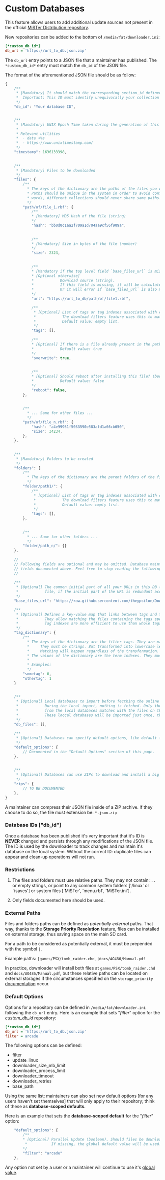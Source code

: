 # Custom Databases

This feature allows users to add additional update sources not present in the official [MiSTer Distribution repository](https://github.com/MiSTer-devel/Distribution_MiSTer).

New repositories can be added to the bottom of `/media/fat/downloader.ini`:
```ini
[*custom_db_id*]
db_url = 'https://url_to_db.json.zip'
```
The `db_url` entry points to a JSON file that a maintainer has published. The `*custom_db_id*` entry must match the `db_id` of the JSON file.

The format of the aforementioned JSON file should be as follow:
```js
{
    /**
     * [Mandatory] It should match the corresponding section_id defined in the INI file (string)
     *  Important: This ID must identify unequivocally your collection in the whole MiSTer ecosystem.
     */
    "db_id": "Your database ID",


    /**
     * [Mandatory] UNIX Epoch Time taken during the generation of this file (number)
     *
     * Relevant utilities
     *  · date +%s
     *  · https://www.unixtimestamp.com/
     */
    "timestamp": 1636133398,
        
  
    /**
     * [Mandatory] Files to be downloaded
     */
    "files": {
        /**
          * The keys of the dictionary are the paths of the files you want to download.
          * Paths should be unique in the system in order to avoid conflicts. In other
          * words, different collections should never share same paths.
          */
        "path/of/file_1.rbf": {
            /**
            * [Mandatory] MD5 Hash of the file (string)
            */
            "hash": "bb0d0c1aa2f709a1d704aa9cf56f909a",
          
          
            /**
            * [Mandatory] Size in bytes of the file (number)
            */
            "size": 2323,
          
          
            /**
            * [Mandatory if the top level field `base_files_url` is missing]
            * [Optional otherwise]
            *            Download source (string).
            *            If this field is missing, it will be calculated with (`base_files_url` + the key of the file).
            *            Or it will error if `base_files_url` is also missing.
            */
            "url": "https://url_to_db/path/of/file1.rbf",

            /**
             * [Optional] List of tags or tag indexes associated with current file (list of strings OR list of numbers)
             *            The download filters feature uses this to match this file.
             *            Default value: empty list.
             */
            "tags": [],
          
            /**
            * [Optional] If there is a file already present in the path, should it be overwritten? (boolean)
            *            Default value: true
            */
            "overwrite": true,
          
          
            /**
            * [Optional] Should reboot after installing this file? (boolean).
            *            Default value: false
            */
            "reboot": false,
        },
      
      
        /**
          * ... Same for other files ...
          */
        "path/of/file_n.rbf": {
            "hash": "a4e99951f5033590e583afd1a66cb650",
            "size": 34234,
        },
    },
  
  
    /**
     * [Mandatory] Folders to be created
     */
    "folders": {
        /**
          * The keys of the dictionary are the parent folders of the files you want to create.
          */
        "folder/path1/": {
            /**
             * [Optional] List of tags or tag indexes associated with current folder (list of strings OR list of numbers)
             *            The download filters feature uses this to match this folder.
             *            Default value: empty list.
             */
            "tags": [],
        },
      
      
        /**
          * ... Same for other folders ...
          */
        "folder/path_n/": {}
    },
    
    //
    // Following fields are optional and may be omitted. Database maintainers may achieve most use cases with the
    // fields documented above. Feel free to stop reading the following documentation.
    //
    
    /**
     * [Optional] The common initial part of all your URLs in this DB (string). It allows saving space in the database
     *            file, if the initial part of the URL is redundant accross the entire database.
     */
    "base_files_url": "https://raw.githubusercontent.com/theypsilon/Downloader_MiSTer/",

    /**
     * [Optional] Defines a key-value map that links between tags and tag indexes. Tags are used by download filters.
     *            They allow matching the files containing the tags specified by the filter terms.
     *            Tag indexes are more efficient to use than whole tags, thus this dictionary allows better performance.
     */
    "tag_dictionary": {
        /**
          * The keys of the dictionary are the filter tags. They are matched against the terms introduced in the filters.
          *     They must be strings. But transformed into lowercase letters and stripped of `_` and `-` characters.
          *     Matching will happen regardless of the transformation. For example, term 'Some-Tag' matches key 'sometag'.
          * The values of the dictionary are the term indexes. They must be integers.
          * 
          * Examples:
          */
        "sometag": 0,
        "othertag": 1
    }
  
  
    /**
     * [Optional] Local databases to import before fecthing the online databases.
     *            During the local import, nothing is fetched. Only the local store is updated if the files
     *            from the local databases matches with the files on the filesystem.
     *            These loccal databases will be imported just once, then the file will be removed.
     */
    "db_files": [],
        
    /**
     * [Optional] Databases can specify default options, like default filters, default downloader_timeout, etc... 
     */
    "default_options": {
        // Documented in the "Default Options" section of this page.
    },
  
  
    /**
     * [Optional] Databases can use ZIPs to download and install a big amount of files more efficiently.
     */
    "zips": {
        // TO BE DOCUMENTED
    },
}
```

A maintainer can compress their JSON file inside of a ZIP archive. If they choose to do so, the file must extension be: `*.json.zip`

### Database IDs ["db_id"]

Once a database has been published it's very important that it's ID is **NEVER** changed and persists through any modifications of the JSON file. The ID is used by the downloader to track changes and maintain it's database on the local system. Without the correct ID: duplicate files can appear and clean-up operations will not run.

### Restrictions

1. The files and folders must use relative paths. They may not contain: `..` or empty strings, or point to any common system folders ['/linux' or '/saves'] or system files ['MiSTer', 'menu.rbf', 'MiSTer.ini']. 

2. Only fields documented here should be used.

### External Paths

Files and folders paths can be defined as *potentially external* paths. That way, thanks to the **Storage Priority Resolution** feature, files can be installed on external storage, thus saving space on the main SD card.

For a path to be considered as potentially external, it must be prepended with the symbol `|`.

Example paths: `|games/PSX/tomb_raider.chd`, `|docs/AO486/Manual.pdf`

In practice, downloader will install both files at `games/PSX/tomb_raider.chd` and `docs/AO486/Manual.pdf`, but these relative paths can be located on external storages if the circumstances specified on the `storage_priority` [documentation](../README.md#options) occur.

### Default Options

Options for a repository can be defined in `/media/fat/downloader.ini` following the `db_url` entry. Here is an example that sets "_filter_" option for the *custom_db_id* repository:
```ini
[*custom_db_id*]
db_url = 'https://url_to_db.json.zip'
filter = arcade
```
The following options can be defined:
- filter
- update_linux
- downloader_size_mb_limit
- downloader_process_limit
- downloader_timeout
- downloader_retries
- base_path

Using the same list: maintainers can also set new default options [for any users haven't set themselves] that will only apply to their repository; think of these as **database-scoped defaults**.

Here is an example that sets the **database-scoped default** for the "_filter_" option:
```js
    "default_options": {
        /**
        * [Optional] Parallel Update (boolean). Should files be downloaded in parallel?
         *           If missing, the global default value will be used.
        */
        "filter": "arcade"
    },
```

Any option not set by a user or a maintainer will continue to use it's [global value](https://github.com/MiSTer-devel/Downloader_MiSTer#options).
